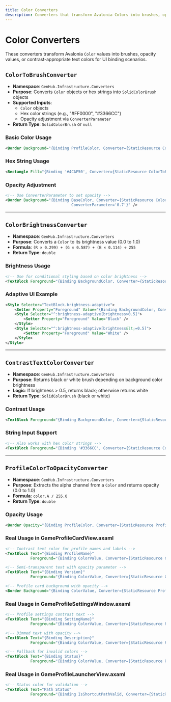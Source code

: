 ```yaml
---
title: Color Converters
description: Converters that transform Avalonia Colors into brushes, opacity, or contrast
---
```


# Color Converters

These converters transform Avalonia `Color` values into brushes, opacity values, or contrast-appropriate text colors for UI binding scenarios.

## `ColorToBrushConverter`

- **Namespace**: `GenHub.Infrastructure.Converters`
- **Purpose**: Converts `Color` objects or hex strings into `SolidColorBrush` objects
- **Supported Inputs**:
  - `Color` objects
  - Hex color strings (e.g., "#FF0000", "#3366CC")
  - Opacity adjustment via `ConverterParameter`
- **Return Type**: `SolidColorBrush` or `null`

### Basic Color Usage

```xml
<Border Background="{Binding ProfileColor, Converter={StaticResource ColorToBrushConverter}}" />
```

### Hex String Usage

```xml
<Rectangle Fill="{Binding '#4CAF50', Converter={StaticResource ColorToBrushConverter}}" />
```

### Opacity Adjustment

```xml
<!-- Use ConverterParameter to set opacity -->
<Border Background="{Binding BaseColor, Converter={StaticResource ColorToBrushConverter},
                             ConverterParameter='0.7'}" />
```

---

## `ColorBrightnessConverter`

- **Namespace**: `GenHub.Infrastructure.Converters`
- **Purpose**: Converts a `Color` to its brightness value (0.0 to 1.0)
- **Formula**: `(R × 0.299) + (G × 0.587) + (B × 0.114) ÷ 255`
- **Return Type**: `double`

### Brightness Usage

```xml
<!-- Use for conditional styling based on color brightness -->
<TextBlock Foreground="{Binding BackgroundColor, Converter={StaticResource ColorBrightnessConverter}}" />
```

### Adaptive UI Example

```xml
<Style Selector="TextBlock.brightness-adaptive">
    <Setter Property="Foreground" Value="{Binding BackgroundColor, Converter={StaticResource ColorBrightnessConverter}}" />
    <Style Selector="^:brightness-adaptive[brightness>0.5]">
        <Setter Property="Foreground" Value="Black" />
    </Style>
    <Style Selector="^:brightness-adaptive[brightness&lt;=0.5]">
        <Setter Property="Foreground" Value="White" />
    </Style>
</Style>
```

---

## `ContrastTextColorConverter`

- **Namespace**: `GenHub.Infrastructure.Converters`
- **Purpose**: Returns black or white brush depending on background color brightness
- **Logic**: If brightness > 0.5, returns black; otherwise returns white
- **Return Type**: `SolidColorBrush` (black or white)

### Contrast Usage

```xml
<TextBlock Foreground="{Binding BackgroundColor, Converter={StaticResource ContrastTextColorConverter}}" />
```

### String Input Support

```xml
<!-- Also works with hex color strings -->
<TextBlock Foreground="{Binding '#3366CC', Converter={StaticResource ContrastTextColorConverter}}" />
```

---

## `ProfileColorToOpacityConverter`

- **Namespace**: `GenHub.Infrastructure.Converters`
- **Purpose**: Extracts the alpha channel from a `Color` and returns opacity (0.0 to 1.0)
- **Formula**: `color.A / 255.0`
- **Return Type**: `double`

### Opacity Usage

```xml
<Border Opacity="{Binding ProfileColor, Converter={StaticResource ProfileColorToOpacityConverter}}" />
```

### Real Usage in GameProfileCardView.axaml

```xml
<!-- Contrast text color for profile names and labels -->
<TextBlock Text="{Binding ProfileName}" 
           Foreground="{Binding ColorValue, Converter={StaticResource ContrastTextColorConverter}}" />

<!-- Semi-transparent text with opacity parameter -->
<TextBlock Text="{Binding Version}" 
           Foreground="{Binding ColorValue, Converter={StaticResource ContrastTextColorConverter}, ConverterParameter=0.8}" />

<!-- Profile card background with opacity -->
<Border Background="{Binding ColorValue, Converter={StaticResource ProfileColorToOpacityConverter}, ConverterParameter=0.6}" />
```

### Real Usage in GameProfileSettingsWindow.axaml

```xml
<!-- Profile settings contrast text -->
<TextBlock Text="{Binding SettingName}" 
           Foreground="{Binding ColorValue, Converter={StaticResource ProfileSettings_ContrastTextColorConverter}, Mode=OneWay}" />

<!-- Dimmed text with opacity -->
<TextBlock Text="{Binding Description}" 
           Foreground="{Binding ColorValue, Converter={StaticResource ProfileSettings_ContrastTextColorConverter}, ConverterParameter=0.7, Mode=OneWay}" />

<!-- Fallback for invalid colors -->
<TextBlock Text="{Binding Status}" 
           Foreground="{Binding ColorValue, Converter={StaticResource ProfileSettings_ContrastTextColorConverter}, FallbackValue=White}" />
```

### Real Usage in GameProfileLauncherView.axaml

```xml
<!-- Status color for validation -->
<TextBlock Text="Path Status" 
           Foreground="{Binding IsShortcutPathValid, Converter={StaticResource BoolToStatusColorConverter}}" />
```
